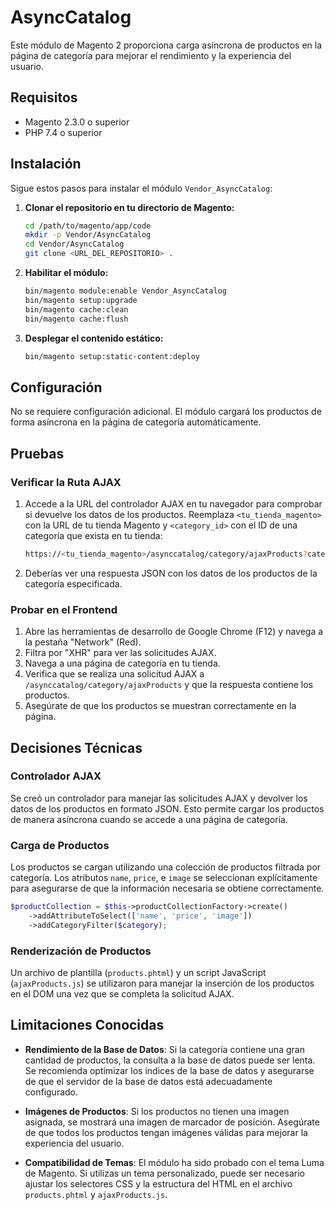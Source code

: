 # AsyncCatalog

Este módulo de Magento 2 proporciona carga asíncrona de productos en la página de categoría para mejorar el rendimiento
y la experiencia del usuario.

## Requisitos

- Magento 2.3.0 o superior
- PHP 7.4 o superior

## Instalación

Sigue estos pasos para instalar el módulo `Vendor_AsyncCatalog`:

1. **Clonar el repositorio en tu directorio de Magento:**

   ```sh
   cd /path/to/magento/app/code
   mkdir -p Vendor/AsyncCatalog
   cd Vendor/AsyncCatalog
   git clone <URL_DEL_REPOSITORIO> .
   ```

2. **Habilitar el módulo:**

   ```sh
   bin/magento module:enable Vendor_AsyncCatalog
   bin/magento setup:upgrade
   bin/magento cache:clean
   bin/magento cache:flush
   ```

3. **Desplegar el contenido estático:**

   ```sh
   bin/magento setup:static-content:deploy
   ```

## Configuración

No se requiere configuración adicional. El módulo cargará los productos de forma asíncrona en la página de categoría
automáticamente.

## Pruebas

### Verificar la Ruta AJAX

1. Accede a la URL del controlador AJAX en tu navegador para comprobar si devuelve los datos de los productos. Reemplaza
   `<tu_tienda_magento>` con la URL de tu tienda Magento y `<category_id>` con el ID de una categoría que exista en tu
   tienda:
    ```sh
    https://<tu_tienda_magento>/asynccatalog/category/ajaxProducts?category_id=<category_id>
    ```
2. Deberías ver una respuesta JSON con los datos de los productos de la categoría especificada.

### Probar en el Frontend

1. Abre las herramientas de desarrollo de Google Chrome (F12) y navega a la pestaña "Network" (Red).
2. Filtra por "XHR" para ver las solicitudes AJAX.
3. Navega a una página de categoría en tu tienda.
4. Verifica que se realiza una solicitud AJAX a `/asynccatalog/category/ajaxProducts` y que la respuesta contiene los
   productos.
5. Asegúrate de que los productos se muestran correctamente en la página.

## Decisiones Técnicas

### Controlador AJAX

Se creó un controlador para manejar las solicitudes AJAX y devolver los datos de los productos en formato JSON. Esto
permite cargar los productos de manera asíncrona cuando se accede a una página de categoría.

### Carga de Productos

Los productos se cargan utilizando una colección de productos filtrada por categoría. Los atributos `name`, `price`, e
`image` se seleccionan explícitamente para asegurarse de que la información necesaria se obtiene correctamente.

```php
$productCollection = $this->productCollectionFactory->create()
    ->addAttributeToSelect(['name', 'price', 'image'])
    ->addCategoryFilter($category);
```

### Renderización de Productos

Un archivo de plantilla (`products.phtml`) y un script JavaScript (`ajaxProducts.js`) se utilizaron para manejar la
inserción de los productos en el DOM una vez que se completa la solicitud AJAX.

## Limitaciones Conocidas

- **Rendimiento de la Base de Datos**: Si la categoría contiene una gran cantidad de productos, la consulta a la base de
  datos puede ser lenta. Se recomienda optimizar los índices de la base de datos y asegurarse de que el servidor de la
  base de datos está adecuadamente configurado.

- **Imágenes de Productos**: Si los productos no tienen una imagen asignada, se mostrará una imagen de marcador de
  posición. Asegúrate de que todos los productos tengan imágenes válidas para mejorar la experiencia del usuario.

- **Compatibilidad de Temas**: El módulo ha sido probado con el tema Luma de Magento. Si utilizas un tema personalizado,
  puede ser necesario ajustar los selectores CSS y la estructura del HTML en el archivo `products.phtml` y
  `ajaxProducts.js`.


